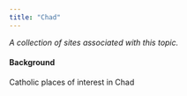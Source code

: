 ```yaml
---
title: "Chad"
---
```



*A collection of sites associated with this topic.*

#### Background

Catholic places of interest in Chad


